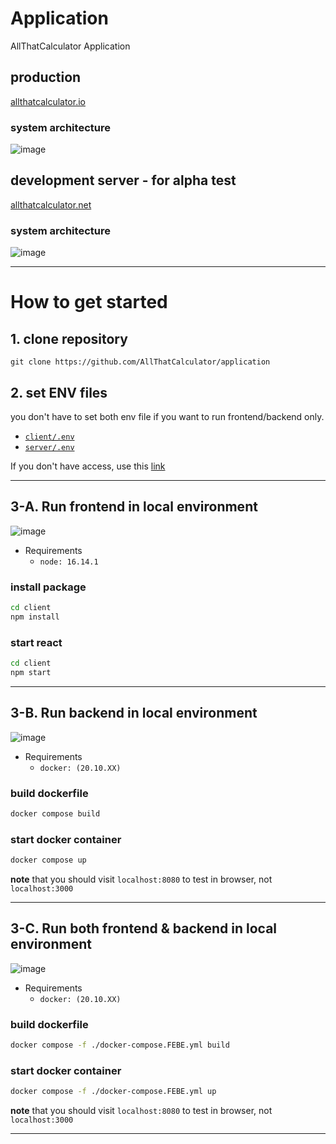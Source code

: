 # Application

AllThatCalculator Application

## production

[allthatcalculator.io](https://allthatcalculator.io)

### system architecture
![image](https://user-images.githubusercontent.com/78730403/210069413-9730e9b7-ec36-4f42-bfa1-a3e26459e00e.png)


## development server - for alpha test

[allthatcalculator.net](http://www.allthatcalculator.net)

### system architecture
![image](https://user-images.githubusercontent.com/78730403/210069822-3df4e1f0-80f6-4659-8e91-5e226bafa8bc.png)

---

# How to get started

## 1. clone repository

`git clone https://github.com/AllThatCalculator/application`

## 2. set ENV files

you don't have to set both env file if you want to run frontend/backend only.

- [`client/.env`](https://iewha-my.sharepoint.com/:u:/r/personal/jiyoung_06_i_ewha_ac_kr/Documents/PKB/ATC/env_file/dev/client.env?csf=1&web=1&e=xEXL7o)
- [`server/.env`](https://iewha-my.sharepoint.com/:u:/r/personal/jiyoung_06_i_ewha_ac_kr/Documents/PKB/ATC/env_file/dev/server.env?csf=1&web=1&e=0Ijrzg)

If you don't have access, use this [link](https://iewha-my.sharepoint.com/:f:/g/personal/jiyoung_06_i_ewha_ac_kr/EpJi4WzlxJpDl7Y3TQc6kScBvDjSg8kjucqMGiIqF4GWBw?e=REDyJl)

---

## 3-A. Run frontend in local environment
![image](https://user-images.githubusercontent.com/78730403/210070117-ad290a8e-ecbf-4e0a-b5eb-8aafe092005c.png)


- Requirements
  - `node: 16.14.1`

### install package

```bash
cd client
npm install
```

### start react

```bash
cd client
npm start
```

---

## 3-B. Run backend in local environment
![image](https://user-images.githubusercontent.com/78730403/210070332-1011df1d-4cae-4d1b-ac3b-4fe6a3ebdaf8.png)

- Requirements
  - `docker: (20.10.XX)`

### build dockerfile

```bash
docker compose build
```

### start docker container

```bash
docker compose up
```

**note** that you should visit `localhost:8080` to test in browser, not `localhost:3000`

---

## 3-C. Run both frontend & backend in local environment
![image](https://user-images.githubusercontent.com/78730403/210070625-7d49ea44-5966-49e3-90ae-00d0454dbbf7.png)

- Requirements
  - `docker: (20.10.XX)`

### build dockerfile

```bash
docker compose -f ./docker-compose.FEBE.yml build
```

### start docker container

```bash
docker compose -f ./docker-compose.FEBE.yml up
```

**note** that you should visit `localhost:8080` to test in browser, not `localhost:3000`

---
